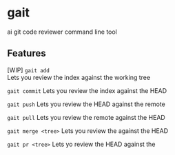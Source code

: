 # gait

ai git code reviewer command line tool


## Features

[WIP]
`gait add`  
Lets you review the index against the working tree

`gait commit`
Lets you review the index against the HEAD

`gait push`
Lets you review the HEAD against the remote

`gait pull`
Lets you review the remote against the HEAD

`gait merge <tree>`
Lets you review the <branch> against the HEAD

`gait pr <tree>`
Lets yo review the HEAD against the <tree>
